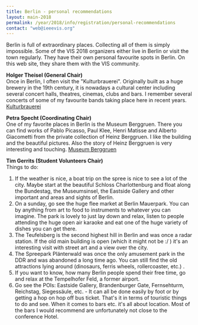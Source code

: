 ```yaml
---
title: Berlin - personal recommendations
layout: main-2018
permalink: /year/2018/info/registration/personal-recommendations
contact: "web@ieeevis.org"
---
```


Berlin is full of extraordinary places. Collecting all of them is simply
impossible. Some of the VIS 2018 organizers either live in Berlin or
visit the town regularly. They have their own personal favourite spots
in Berlin. On this web site, they share them with the VIS community.


**Holger Theisel (General Chair)**   
Once in Berlin, I often visit the "Kulturbrauerei". Originally built as
a huge brewery in the 19th century, it is nowadays a cultural center
including several concert halls, theatres, cinemas, clubs and bars. I
remember several concerts of some of my favourite bands taking place
here in recent years.
[Kulturbrauerei](https://en.wikipedia.org/wiki/Kulturbrauereihttps://www.kulturbrauerei.de/gelaende/lageplan/)



**Petra Specht (Coordinating Chair)**  
One of my favorite places in Berlin is the Museum Berggruen. There you
can find works of Pablo Picasso, Paul Klee, Henri Matisse and Alberto
Giacometti from the private collection of Heinz Berggruen.  I like the
building and the beautiful pictures. Also the story of Heinz Berggruen
is very interesting and touching.
[Museum Berggruen](https://www.smb.museum/en/museums-institutions/museum-berggruen/about-us/profile.html)



**Tim Gerrits (Student Volunteers Chair)**  
Things to do:
1. If the weather is nice, a boat trip on the spree is nice to see a lot
of the city. Maybe start at the beautiful Schloss Charlottenburg and
float along the Bundestag, the Museumsinsel, the Eastside Gallery and
other important and areas and sights of Berlin.
2. On a sunday, go see the huge flee market at Berlin Mauerpark. You can
by anything from art to food to instruments to whatever you can imagine.
The park is lovely to just lay down and relax, listen to people
attending the huge open air karaoke and eat one of the huge variety of
dishes you can get there.
3. The Teufelsberg is the second highest hill in Berlin and was once a
radar station.
     If the old main building is open (which it might not be :/ )
it's an
interesting visit with street art and a view over the city.
4. The Spreepark Plänterwald was once the only amusement park in the DDR
and was abandoned a long time ago. You can still find the old
attractions lying around (dinosaurs, ferris wheels, rollercoaster,
etc.) .
5. If you want to know, how many Berlin people spend their free time, go
and relax at the Tempelhofer Feld, a former airport.
6. Go see the POIs: Eastside Gallery, Brandenburger Gate, Fernsehturm,
Reichstag, Siegessäule, etc. - It can all be done easily by foot or by
getting a hop on hop off bus ticket.
That's it in terms of touristic things to do and see.
When it comes to bars etc. it's all about location.
Most of the bars I would recommend are unfortunately not close to the
conference Hotel.
